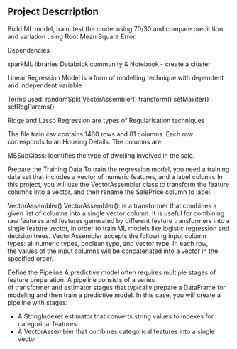 ## Project Descrription
Build ML model, train, test the model using 70/30 and compare prediction and variation using Root Mean Square Error.


Dependencies

sparkML libraries
Databrick community & Notebook - create a cluster

Linear Regression Model is a form of modelling technique with dependent and independent variable

Terms used:
randomSplit
VectorAssembler()
transform()
setMaxiter()
setRegParams()

Ridge and Lasso Regression are types of Regularisation techniques


The file train.csv contains 1460 rows and 81 columns. Each row corresponds to an Housing Details.
The columns are:

MSSubClass: Identifies the type of dwelling involved in the sale.


Prepare the Training Data
To train the regression model, you need a training data set that includes a vector of numeric features, and a label column. In this project, you will use the VectorAssembler class to transform the feature columns into a vector, and then rename the SalePrice column to label.





VectorAssembler()
VectorAssembler(): is a transformer that combines a given list of columns into a single vector column. It is useful for combining raw features and features generated by different feature transformers into a single feature vector, in order to train ML models like logistic regression and decision trees.
VectorAssembler accepts the following input column types: all numeric types, boolean type, and vector type.
In each row, the values of the input columns will be concatenated into a vector in the specified order.

Define the Pipeline
A predictive model often requires multiple stages of feature preparation.
A pipeline consists of a series of transformer and estimator stages that typically prepare a DataFrame for modeling and then train a predictive model.
In this case, you will create a pipeline with stages:
* A StringIndexer estimator that converts string values to indexes for categorical features
* A VectorAssembler that combines categorical features into a single vector
